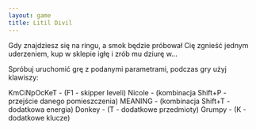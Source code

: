 ```yaml
---
layout: game
title: Litil Divil
---
```


Gdy znajdziesz się na ringu, a smok będzie próbował Cię zgnieść
jednym uderzeniem, kup w sklepie igłę i zrób mu dziurę w...

Spróbuj uruchomić grę z podanymi parametrami, podczas gry
użyj klawiszy:

KmCiNpOcKeT 	- (F1 - skipper leveli)
Nicole 		- (kombinacja Shift+P - przejście danego 
pomieszczenia)
MEANING 	- (kombinacja Shift+T - dodatkowa energia)
Donkey 		- (T - dodatkowe przedmioty)
Grumpy 		- (K - dodatkowe klucze)
